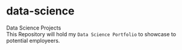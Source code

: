 # data-science
Data Science Projects<br />
This Repository will hold my `Data Science Portfolio` to showcase to potential employeers.

